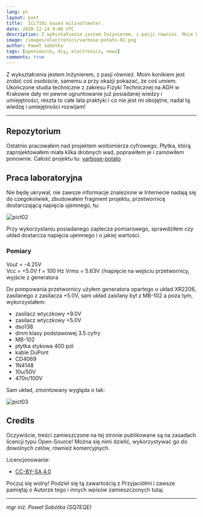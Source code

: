 ```yaml
---
lang: pl
layout: post
title:  ICL7101 based milivoltmeter.
date: 2020-12-24 9:00 UTC 
description: Z wykształcenia jestem Inżynierem, z pasji również. Moim konikiem jest zrobić coś osobiście, samemu a przy okazji pokazać, że coś umiem ... 
image: /images/electronics/varbose-potato-02.png
author: Paweł Sobótka
tags: [opensource, diy, electronics, news]
comments: true
---
```

Z wykształcenia jestem Inżynierem, z pasji również. Moim konikiem jest zrobić coś osobiście, samemu a przy okazji pokazać, że coś umiem. Ukończone studia techniczne z zakresu Fizyki Technicznej na AGH w Krakowie dały mi pewne ugruntowanie już posiadanej wiedzy i umiejętności, reszta to całe lata praktyki i co nie jest mi obojętne, nadal tą wiedzę i umiejętności rozwijam!

- - - 

## Repozytorium 

Ostatnio pracowałem nad projektem woltomierza cyfrowego. Płytka, którą zaprojektowałem miała kilka drobnych wad, poprawiłem je i zamówiłem ponownie. Całość projektu tu: [varbose-potato](https://github.com/majsterklepka/varbose-potato "ICL7107 Digital Voltmeter Module")

## Praca laboratoryjna

Nie będę ukrywał, nie zawsze informacje znalezione w Internecie nadają się do czegokolwiek, zbudowałem fragment projektu, przetwornicę dostarczającą napięcia ujemnego, tu: 

![pict02]({{site.url}}{{site.baseurl}}/images/electronics/varbose-potato-03.png)

Przy wykorzystaniu posiadanego zaplecza pomiarowego, sprawdziłem czy układ dostarcza napięcia ujemnego i o jakiej wartości.

### Pomiary

Vout = -4.25V  
Vcc = +5.0V
f = 100 Hz
Vrms = 5.63V //napięcie na wejściu przetwornicy, wyjście z generatora

Do pompowania przetwornicy użyłem generatora opartego o układ XR2206, zasilanego z zasilacza +5.0V, sam układ zasilany był z MB-102 a poza tym, wykorzystałem:

- zasilacz wtyczkowy +9.0V 
- zasilacz wtyczkowy +5.0V
- dso138
- dmm klasy podstawowej 3.5 cyfry
- MB-102
- płytka stykowa 400 pól
- kable DuPont
- CD4069
- 1N4148
- 10u/50V
- 470n/100V

Sam układ, zmontowany wygląda o tak:

![pict03]({{site.url}}{{site.baseurl}}/images/electronics/varbose-potato-01.jpg)

## Credits

Oczywiście, treści zamieszczone na tej stronie publikowane są na zasadach licencji typu Open-Source! Można się nimi dzielić, wykorzystywać go do dowolnych celów, również komercyjnych.

Licencjonowanie:

- [CC-BY-SA 4.0](https://creativecommons.org/licenses/by-sa/4.0/ "license text")

Poczuj się wolny! Podziel się tą zawartością z Przyjaciółmi i zawsze pamiętaj o Autorze tego i innych wpisów zamieszczonych tutaj.

- - -

_mgr inż. Paweł Sobótka (SQ7EQE)_
